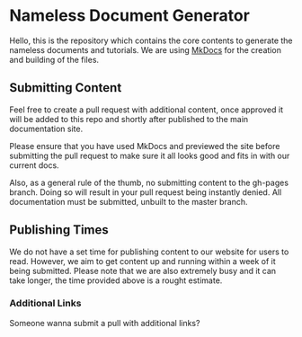 # Nameless Document Generator
Hello, this is the repository which contains the core contents to generate the nameless documents and tutorials. We are using [MkDocs](http://mkdocs.org) for the creation and building of the files.

## Submitting Content
Feel free to create a pull request with additional content, once approved it will be added to this repo and shortly after published to the main documentation site.

Please ensure that you have used MkDocs and previewed the site before submitting the pull request to make sure it all looks good and fits in with our current docs.

Also, as a general rule of the thumb, no submitting content to the gh-pages branch. Doing so will result in your pull request being instantly denied. All documentation must be submitted, unbuilt to the master branch.

## Publishing Times
We do not have a set time for publishing content to our website for users to read. However, we aim to get content up and running within a week of it being submitted. Please note that  we are also extremely busy and it can take longer, the time provided above is a rought estimate.

### Additional Links

Someone wanna submit a pull with additional links?